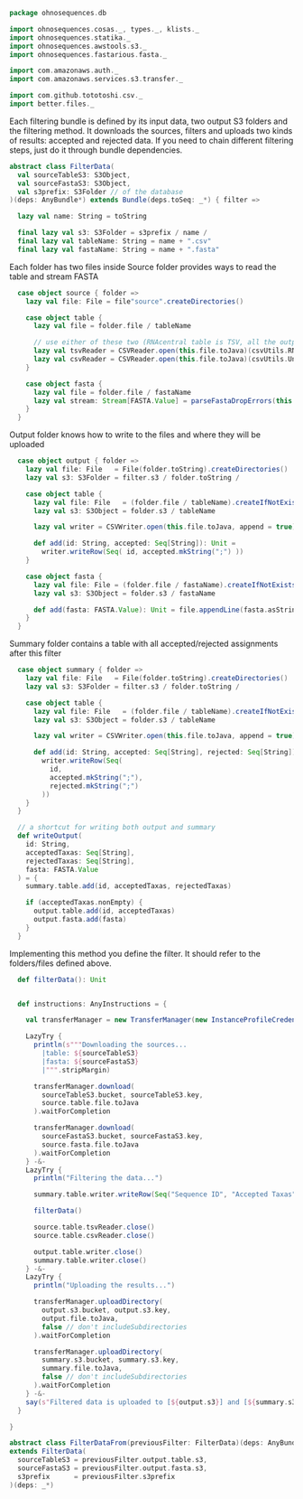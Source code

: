 
```scala
package ohnosequences.db

import ohnosequences.cosas._, types._, klists._
import ohnosequences.statika._
import ohnosequences.awstools.s3._
import ohnosequences.fastarious.fasta._

import com.amazonaws.auth._
import com.amazonaws.services.s3.transfer._

import com.github.tototoshi.csv._
import better.files._
```

Each filtering bundle is defined by its input data, two output S3 folders and the filtering method.
It downloads the sources, filters and uploads two kinds of results: accepted and rejected data.
If you need to chain different filtering steps, just do it through bundle dependencies.


```scala
abstract class FilterData(
  val sourceTableS3: S3Object,
  val sourceFastaS3: S3Object,
  val s3prefix: S3Folder // of the database
)(deps: AnyBundle*) extends Bundle(deps.toSeq: _*) { filter =>

  lazy val name: String = toString

  final lazy val s3: S3Folder = s3prefix / name /
  final lazy val tableName: String = name + ".csv"
  final lazy val fastaName: String = name + ".fasta"
```

Each folder has two files inside
Source folder provides ways to read the table and stream FASTA

```scala
  case object source { folder =>
    lazy val file: File = file"source".createDirectories()

    case object table {
      lazy val file = folder.file / tableName

      // use either of these two (RNAcentral table is TSV, all the outputs are CSV)
      lazy val tsvReader = CSVReader.open(this.file.toJava)(csvUtils.RNAcentralTSVFormat)
      lazy val csvReader = CSVReader.open(this.file.toJava)(csvUtils.UnixCSVFormat)
    }

    case object fasta {
      lazy val file = folder.file / fastaName
      lazy val stream: Stream[FASTA.Value] = parseFastaDropErrors(this.file.lines).toStream
    }
  }
```

Output folder knows how to write to the files and where they will be uploaded

```scala
  case object output { folder =>
    lazy val file: File   = File(folder.toString).createDirectories()
    lazy val s3: S3Folder = filter.s3 / folder.toString /

    case object table {
      lazy val file: File   = (folder.file / tableName).createIfNotExists()
      lazy val s3: S3Object = folder.s3 / tableName

      lazy val writer = CSVWriter.open(this.file.toJava, append = true)(csvUtils.UnixCSVFormat)

      def add(id: String, accepted: Seq[String]): Unit =
        writer.writeRow(Seq( id, accepted.mkString(";") ))
    }

    case object fasta {
      lazy val file: File = (folder.file / fastaName).createIfNotExists()
      lazy val s3: S3Object = folder.s3 / fastaName

      def add(fasta: FASTA.Value): Unit = file.appendLine(fasta.asString)
    }
  }
```

Summary folder contains a table with all accepted/rejected assignments after this filter

```scala
  case object summary { folder =>
    lazy val file: File   = File(folder.toString).createDirectories()
    lazy val s3: S3Folder = filter.s3 / folder.toString /

    case object table {
      lazy val file: File   = (folder.file / tableName).createIfNotExists()
      lazy val s3: S3Object = folder.s3 / tableName

      lazy val writer = CSVWriter.open(this.file.toJava, append = true)(csvUtils.UnixCSVFormat)

      def add(id: String, accepted: Seq[String], rejected: Seq[String]) =
        writer.writeRow(Seq(
          id,
          accepted.mkString(";"),
          rejected.mkString(";")
        ))
    }
  }

  // a shortcut for writing both output and summary
  def writeOutput(
    id: String,
    acceptedTaxas: Seq[String],
    rejectedTaxas: Seq[String],
    fasta: FASTA.Value
  ) = {
    summary.table.add(id, acceptedTaxas, rejectedTaxas)

    if (acceptedTaxas.nonEmpty) {
      output.table.add(id, acceptedTaxas)
      output.fasta.add(fasta)
    }
  }
```

Implementing this method you define the filter.
It should refer to the folders/files defined above.

```scala
  def filterData(): Unit


  def instructions: AnyInstructions = {

    val transferManager = new TransferManager(new InstanceProfileCredentialsProvider())

    LazyTry {
      println(s"""Downloading the sources...
        |table: ${sourceTableS3}
        |fasta: ${sourceFastaS3}
        |""".stripMargin)

      transferManager.download(
        sourceTableS3.bucket, sourceTableS3.key,
        source.table.file.toJava
      ).waitForCompletion

      transferManager.download(
        sourceFastaS3.bucket, sourceFastaS3.key,
        source.fasta.file.toJava
      ).waitForCompletion
    } -&-
    LazyTry {
      println("Filtering the data...")

      summary.table.writer.writeRow(Seq("Sequence ID", "Accepted Taxas", "Rejected Taxas"))

      filterData()

      source.table.tsvReader.close()
      source.table.csvReader.close()

      output.table.writer.close()
      summary.table.writer.close()
    } -&-
    LazyTry {
      println("Uploading the results...")

      transferManager.uploadDirectory(
        output.s3.bucket, output.s3.key,
        output.file.toJava,
        false // don't includeSubdirectories
      ).waitForCompletion

      transferManager.uploadDirectory(
        summary.s3.bucket, summary.s3.key,
        summary.file.toJava,
        false // don't includeSubdirectories
      ).waitForCompletion
    } -&-
    say(s"Filtered data is uploaded to [${output.s3}] and [${summary.s3}]")
  }

}

abstract class FilterDataFrom(previousFilter: FilterData)(deps: AnyBundle*)
extends FilterData(
  sourceTableS3 = previousFilter.output.table.s3,
  sourceFastaS3 = previousFilter.output.fasta.s3,
  s3prefix      = previousFilter.s3prefix
)(deps: _*)

```




[main/scala/blastDB.scala]: blastDB.scala.md
[main/scala/collectionUtils.scala]: collectionUtils.scala.md
[main/scala/csvUtils.scala]: csvUtils.scala.md
[main/scala/filterData.scala]: filterData.scala.md
[main/scala/rnacentral.scala]: rnacentral.scala.md
[test/scala/compats.scala]: ../../test/scala/compats.scala.md
[test/scala/generateData.scala]: ../../test/scala/generateData.scala.md
[test/scala/rnaCentral.scala]: ../../test/scala/rnaCentral.scala.md
[test/scala/runBundles.scala]: ../../test/scala/runBundles.scala.md